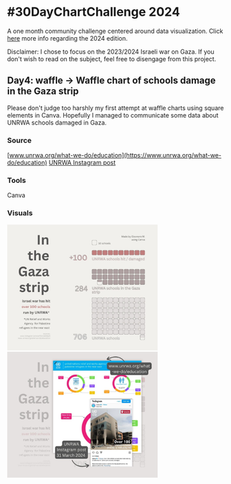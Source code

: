 # #30DayChartChallenge 2024

A one month community challenge centered around data visualization.
Click [here](https://github.com/30DayChartChallenge/Edition2024) more info regarding the 2024 edition.

Disclaimer: I chose to focus on the 2023/2024 Israeli war on Gaza. If you don't wish to read on the subject, feel free to disengage from this project.

## Day4: waffle -> Waffle chart of schools damage in the Gaza strip
Please don't judge too harshly my first attempt at waffle charts using square elements in Canva. Hopefully I managed to communicate some data about UNRWA schools damaged in Gaza.

### Source 
[www.unrwa.org/what-we-do/education](https://www.unrwa.org/what-we-do/education)
[UNRWA Instagram post](https://www.instagram.com/p/C5LhaK3ItpO/)

### Tools
Canva

### Visuals
<div>
<img src="schools-damage-gaza-strip-march24/slide1.jpg" alt="Structures damage in the Gaza strip, treemap chart" width="350"/>
<img src="schools-damage-gaza-strip-march24/slide2.jpg" alt="Structures damage in the Gaza strip, sources / info" width="350"/>
</div>

